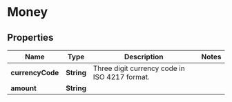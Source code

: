 # Money

## Properties
Name | Type | Description | Notes
------------ | ------------- | ------------- | -------------
**currencyCode** | **String** | Three digit currency code in ISO 4217 format. | 
**amount** | **String** |  | 
